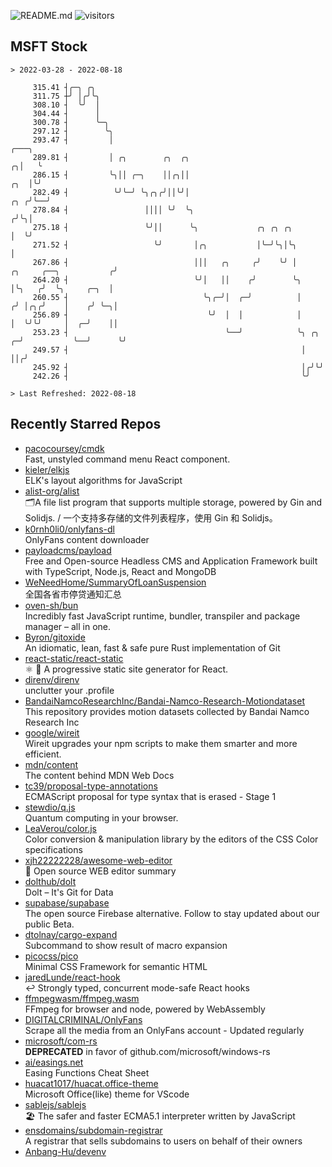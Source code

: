![README.md](https://github.com/Gerhut/Gerhut/workflows/README.md/badge.svg)
![visitors](https://visitors.vercel.app/Gerhut/Gerhut?token=8cf69d1f6813d272ef062726b6070c9be4ff72038cfe5a7ded7384a8da65d866)

## MSFT Stock

```
> 2022-03-28 - 2022-08-18

     315.41 ┤╭─╮ ╭╮                                                                                              
     311.75 ┼╯ │╭╯╰╮                                                                                             
     308.10 ┤  ╰╯  │                                                                                             
     304.44 ┤      │                                                                                             
     300.78 ┤      ╰─╮                                                                                           
     297.12 ┤        ╰╮                                                                                          
     293.47 ┤         │                                                                                    ╭───╮ 
     289.81 ┤         │ ╭╮        ╭╮  ╭╮                                                                 ╭╮│   ╰ 
     286.15 ┤         ╰╮││ ╭─╮    ││╭╮││                                                             ╭╮  │╰╯     
     282.49 ┤          ╰╯╰─╯ ╰╮╭╮╭╯││╰╯│                                                         ╭╮ ╭╯╰──╯       
     278.84 ┤                 ││││ ╰╯  ╰╮                                                       ╭╯╰╮│            
     275.18 ┤                 ╰╯││      ╰╮             ╭╮ ╭╮ ╭╮                                 │  ╰╯            
     271.52 ┤                   ╰╯       │╭╮           │╰─╯╰╮│╰╮                                │                
     267.86 ┤                            │││   ╭╮     ╭╯    ╰╯ │         ╭╮     ╭──╮           ╭╯                
     264.20 ┤                            ╰╯│   ││    ╭╯        ╰╮        │╰╮   ╭╯  ╰╮     ╭─╮  │                 
     260.55 ┤                              ╰╮╭─╯│  ╭─╯          │       ╭╯ │╭╮╭╯    │    ╭╯ ╰─╮│                 
     256.89 ┤                               ╰╯  │  │            │       │  ╰╯╰╯     │  ╭─╯    ││                 
     253.23 ┤                                   ╰──╯            ╰╮ ╭╮ ╭─╯           ╰──╯      ╰╯                 
     249.57 ┤                                                    │ ││╭╯                                          
     245.92 ┤                                                    │╭╯╰╯                                           
     242.26 ┤                                                    ╰╯                                              

> Last Refreshed: 2022-08-18
```

## Recently Starred Repos

- [pacocoursey/cmdk](https://github.com/pacocoursey/cmdk)  
  Fast, unstyled command menu React component.
- [kieler/elkjs](https://github.com/kieler/elkjs)  
  ELK's layout algorithms for JavaScript
- [alist-org/alist](https://github.com/alist-org/alist)  
  🗂️A file list program that supports multiple storage, powered by Gin and Solidjs. / 一个支持多存储的文件列表程序，使用 Gin 和 Solidjs。
- [k0rnh0li0/onlyfans-dl](https://github.com/k0rnh0li0/onlyfans-dl)  
  OnlyFans content downloader
- [payloadcms/payload](https://github.com/payloadcms/payload)  
  Free and Open-source Headless CMS and Application Framework built with TypeScript, Node.js, React and MongoDB
- [WeNeedHome/SummaryOfLoanSuspension](https://github.com/WeNeedHome/SummaryOfLoanSuspension)  
  全国各省市停贷通知汇总
- [oven-sh/bun](https://github.com/oven-sh/bun)  
  Incredibly fast JavaScript runtime, bundler, transpiler and package manager – all in one.
- [Byron/gitoxide](https://github.com/Byron/gitoxide)  
  An idiomatic, lean, fast & safe pure Rust implementation of Git
- [react-static/react-static](https://github.com/react-static/react-static)  
  ⚛️ 🚀 A progressive static site generator for React.
- [direnv/direnv](https://github.com/direnv/direnv)  
  unclutter your .profile
- [BandaiNamcoResearchInc/Bandai-Namco-Research-Motiondataset](https://github.com/BandaiNamcoResearchInc/Bandai-Namco-Research-Motiondataset)  
  This repository provides motion datasets collected by Bandai Namco Research Inc
- [google/wireit](https://github.com/google/wireit)  
  Wireit upgrades your npm scripts to make them smarter and more efficient.
- [mdn/content](https://github.com/mdn/content)  
  The content behind MDN Web Docs
- [tc39/proposal-type-annotations](https://github.com/tc39/proposal-type-annotations)  
  ECMAScript proposal for type syntax that is erased - Stage 1
- [stewdio/q.js](https://github.com/stewdio/q.js)  
  Quantum computing in your browser.
- [LeaVerou/color.js](https://github.com/LeaVerou/color.js)  
  Color conversion & manipulation library by the editors of the CSS Color specifications
- [xjh22222228/awesome-web-editor](https://github.com/xjh22222228/awesome-web-editor)  
  🔨  Open source WEB editor summary
- [dolthub/dolt](https://github.com/dolthub/dolt)  
  Dolt – It's Git for Data
- [supabase/supabase](https://github.com/supabase/supabase)  
  The open source Firebase alternative. Follow to stay updated about our public Beta.
- [dtolnay/cargo-expand](https://github.com/dtolnay/cargo-expand)  
  Subcommand to show result of macro expansion
- [picocss/pico](https://github.com/picocss/pico)  
  Minimal CSS Framework for semantic HTML
- [jaredLunde/react-hook](https://github.com/jaredLunde/react-hook)  
  ↩ Strongly typed, concurrent mode-safe React hooks
- [ffmpegwasm/ffmpeg.wasm](https://github.com/ffmpegwasm/ffmpeg.wasm)  
  FFmpeg for browser and node, powered by WebAssembly
- [DIGITALCRIMINAL/OnlyFans](https://github.com/DIGITALCRIMINAL/OnlyFans)  
  Scrape all the media from an OnlyFans account - Updated regularly
- [microsoft/com-rs](https://github.com/microsoft/com-rs)  
  **DEPRECATED** in favor of github.com/microsoft/windows-rs
- [ai/easings.net](https://github.com/ai/easings.net)  
  Easing Functions Cheat Sheet
- [huacat1017/huacat.office-theme](https://github.com/huacat1017/huacat.office-theme)  
  Microsoft Office(like) theme for VScode
- [sablejs/sablejs](https://github.com/sablejs/sablejs)  
  🏖️ The safer and faster ECMA5.1 interpreter written by JavaScript
- [ensdomains/subdomain-registrar](https://github.com/ensdomains/subdomain-registrar)  
  A registrar that sells subdomains to users on behalf of their owners
- [Anbang-Hu/devenv](https://github.com/Anbang-Hu/devenv)  
